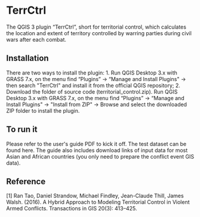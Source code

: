 # TerrCtrl
The QGIS 3 plugin “TerrCtrl”, short for territorial control, which calculates the location and extent of territory controlled by warring parties during civil wars after each combat.
## Installation
There are two ways to install the plugin: 1. Run QGIS Desktop 3.x with GRASS 7.x, on the menu find “Plugins” → “Manage and Install Plugins" → then search "TerrCtrl" and install it from the official QGIS repository; 2. Download the folder of source code (territorial_control.zip). Run QGIS Desktop 3.x with GRASS 7.x, on the menu find “Plugins” → “Manage and Install Plugins" → "Install from ZIP"  →  Browse and select the downloaded ZIP folder to install the plugin.
## To run it
Please refer to the user's guide PDF to kick it off. The test dataset can be found here. The guide also includes download links of input data for most Asian and African countries (you only need to prepare the conflict event GIS data). 
## Reference
[1] Ran Tao, Daniel Strandow, Michael Findley, Jean-Claude Thill, James Walsh. (2016). A Hybrid Approach to Modeling Territorial Control in Violent Armed Conflicts. Transactions in GIS 20(3): 413–425.
